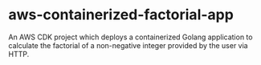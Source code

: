 # aws-containerized-factorial-app
An AWS CDK project which deploys a containerized Golang application to calculate the factorial of a non-negative integer provided by the user via HTTP.
